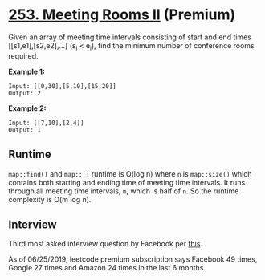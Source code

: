 # [253. Meeting Rooms II](https://leetcode.com/problems/meeting-rooms-ii/) (**Premium**)

Given an array of meeting time intervals consisting of start and end times [[s1,e1],[s2,e2],...] (s<sub>i</sub> < e<sub>i</sub>), find the minimum number of conference rooms required.

**Example 1:**
```
Input: [[0,30],[5,10],[15,20]]
Output: 2
```
**Example 2:**
```
Input: [[7,10],[2,4]]
Output: 1
```

## Runtime
`map::find()` and `map::[]` runtime is O(log n) where `n` is `map::size()` which contains both starting and ending time of meeting time intervals. It runs through all meeting time intervals, `m`, which is half of `n`. So the runtime complexity is O(m log n).

## Interview
Third most asked interview question by Facebook per [this](https://www.youtube.com/watch?v=PWgFnSygweI).

As of 06/25/2019, leetcode premium subscription says Facebook 49 times, Google 27 times and Amazon 24 times in the last 6 months.
